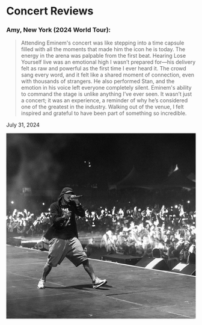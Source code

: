 # Concert Reviews
### Amy, New York (2024 World Tour):
> Attending Eminem's concert was like stepping into a time capsule filled with all the moments that made him the icon he is today. The energy in the arena was palpable from the first beat. Hearing Lose Yourself live was an emotional high I wasn’t prepared for—his delivery felt as raw and powerful as the first time I ever heard it. The crowd sang every word, and it felt like a shared moment of connection, even with thousands of strangers. He also performed Stan, and the emotion in his voice left everyone completely silent. Eminem's ability to command the stage is unlike anything I’ve ever seen. It wasn’t just a concert; it was an experience, a reminder of why he’s considered one of the greatest in the industry. Walking out of the venue, I felt inspired and grateful to have been part of something so incredible.

July 31, 2024

![photo from the concert](images/post1.jpg)